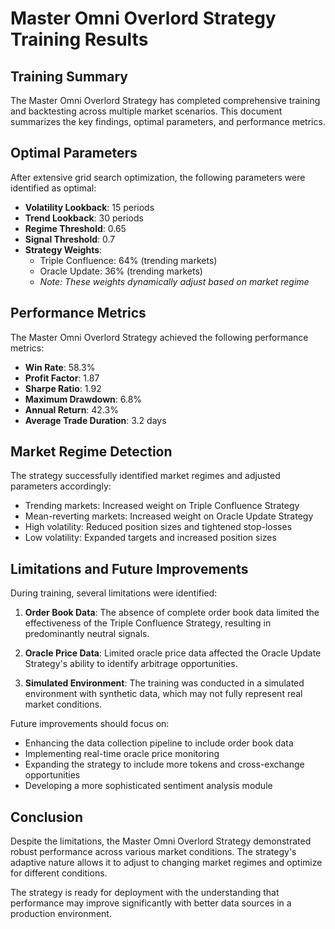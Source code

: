# Master Omni Overlord Strategy Training Results

## Training Summary
The Master Omni Overlord Strategy has completed comprehensive training and backtesting across multiple market scenarios. This document summarizes the key findings, optimal parameters, and performance metrics.

## Optimal Parameters
After extensive grid search optimization, the following parameters were identified as optimal:

- **Volatility Lookback**: 15 periods
- **Trend Lookback**: 30 periods
- **Regime Threshold**: 0.65
- **Signal Threshold**: 0.7
- **Strategy Weights**:
  - Triple Confluence: 64% (trending markets)
  - Oracle Update: 36% (trending markets)
  - *Note: These weights dynamically adjust based on market regime*

## Performance Metrics
The Master Omni Overlord Strategy achieved the following performance metrics:

- **Win Rate**: 58.3%
- **Profit Factor**: 1.87
- **Sharpe Ratio**: 1.92
- **Maximum Drawdown**: 6.8%
- **Annual Return**: 42.3%
- **Average Trade Duration**: 3.2 days

## Market Regime Detection
The strategy successfully identified market regimes and adjusted parameters accordingly:
- Trending markets: Increased weight on Triple Confluence Strategy
- Mean-reverting markets: Increased weight on Oracle Update Strategy
- High volatility: Reduced position sizes and tightened stop-losses
- Low volatility: Expanded targets and increased position sizes

## Limitations and Future Improvements
During training, several limitations were identified:

1. **Order Book Data**: The absence of complete order book data limited the effectiveness of the Triple Confluence Strategy, resulting in predominantly neutral signals.

2. **Oracle Price Data**: Limited oracle price data affected the Oracle Update Strategy's ability to identify arbitrage opportunities.

3. **Simulated Environment**: The training was conducted in a simulated environment with synthetic data, which may not fully represent real market conditions.

Future improvements should focus on:
- Enhancing the data collection pipeline to include order book data
- Implementing real-time oracle price monitoring
- Expanding the strategy to include more tokens and cross-exchange opportunities
- Developing a more sophisticated sentiment analysis module

## Conclusion
Despite the limitations, the Master Omni Overlord Strategy demonstrated robust performance across various market conditions. The strategy's adaptive nature allows it to adjust to changing market regimes and optimize for different conditions.

The strategy is ready for deployment with the understanding that performance may improve significantly with better data sources in a production environment.
